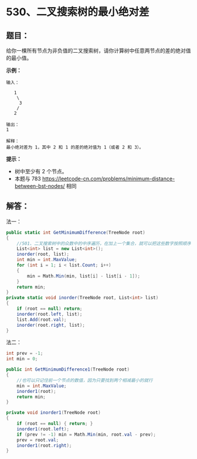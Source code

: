 # 530、二叉搜索树的最小绝对差

## 题目：

给你一棵所有节点为非负值的二叉搜索树，请你计算树中任意两节点的差的绝对值的最小值。

 

**示例：**

```
输入：

   1
    \
     3
    /
   2

输出：
1

解释：
最小绝对差为 1，其中 2 和 1 的差的绝对值为 1（或者 2 和 3）。
```

 

**提示：**

- 树中至少有 2 个节点。
- 本题与 783 https://leetcode-cn.com/problems/minimum-distance-between-bst-nodes/ 相同

## 解答：

法一：

```csharp
public static int GetMinimumDifference(TreeNode root)
{
    //501、二叉搜索树中的众数中的中序遍历，在加上一个集合，就可以把这些数字按照顺序加到列表里边，最后计算一下差值
    List<int> list = new List<int>();
    inorder(root, list);
    int min = int.MaxValue;
    for (int i = 1; i < list.Count; i++)
    {
        min = Math.Min(min, list[i] - list[i - 1]);
    }
    return min;
}
private static void inorder(TreeNode root, List<int> list)
{
    if (root == null) return;
    inorder(root.left, list);
    list.Add(root.val);
    inorder(root.right, list); 
}
```

法二：

```csharp
int prev = -1;
int min = 0;

public int GetMinimumDifference1(TreeNode root)
{
    //也可以只记住前一个节点的数值，因为只要找到两个相减最小的就行
    min = int.MaxValue;
    inorder1(root);
    return min;
}

private void inorder1(TreeNode root)
{
    if (root == null) { return; }
    inorder1(root.left);
    if (prev != -1) min = Math.Min(min, root.val - prev);
    prev = root.val;
    inorder1(root.right);
}
```

